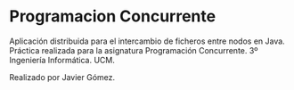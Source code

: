 # Programacion Concurrente

Aplicación distribuida para el intercambio de ficheros entre nodos en Java. Práctica realizada para la asignatura Programación Concurrente. 3º Ingeniería Informática. UCM. 

Realizado por Javier Gómez.
